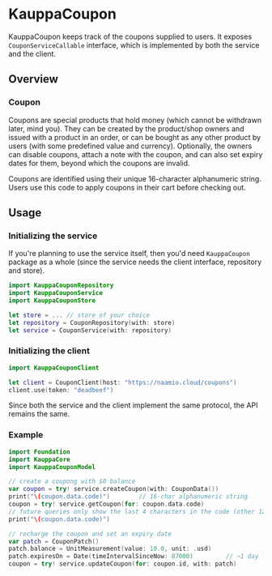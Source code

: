 # KauppaCoupon

KauppaCoupon keeps track of the coupons supplied to users. It exposes `CouponServiceCallable` interface, which is implemented by both the service and the client.

## Overview

### Coupon

Coupons are special products that hold money (which cannot be withdrawn later, mind you). They can be created by the product/shop owners and issued with a product in an order, or can be bought as any other product by users (with some predefined value and currency). Optionally, the owners can disable coupons, attach a note with the coupon, and can also set expiry dates for them, beyond which the coupons are invalid.

Coupons are identified using their unique 16-character alphanumeric string. Users use this code to apply coupons in their cart before checking out.

## Usage

### Initializing the service

If you're planning to use the service itself, then you'd need `KauppaCoupon` package as a whole (since the service needs the client interface, repository and store).

``` swift
import KauppaCouponRepository
import KauppaCouponService
import KauppaCouponStore

let store = ... // store of your choice
let repository = CouponRepository(with: store)
let service = CouponService(with: repository)
```

### Initializing the client

``` swift
import KauppaCouponClient

let client = CouponClient(host: "https://naamio.cloud/coupons")
client.use(token: "deadbeef")
```

Since both the service and the client implement the same protocol, the API remains the same.

### Example

``` swift
import Foundation
import KauppaCore
import KauppaCouponModel

// create a coupong with $0 balance
var coupon = try! service.createCoupon(with: CouponData())
print("\(coupon.data.code)")        // 16-char alphanumeric string
coupon = try! service.getCoupon(for: coupon.data.code)
// future queries only show the last 4 characters in the code (other 12 replaced with "X")
print("\(coupon.data.code)")

// recharge the coupon and set an expiry date
var patch = CouponPatch()
patch.balance = UnitMeasurement(value: 10.0, unit: .usd)
patch.expiresOn = Date(timeIntervalSinceNow: 87000)         // ~1 day from now
coupon = try! service.updateCoupon(for: coupon.id, with: patch)
```
